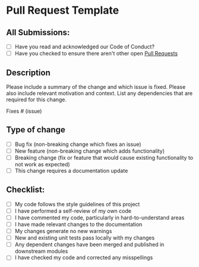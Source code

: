 # Pull Request Template

## All Submissions:

* [ ] Have you read and acknowledged our Code of Conduct?
* [ ] Have you checked to ensure there aren't other open [Pull Requests](https://github.com/akebu6/Android-Beginner-Projects/pulls)

## Description

Please include a summary of the change and which issue is fixed. Please also include relevant motivation and context. List any dependencies that are required for this change.

Fixes # (issue)

## Type of change

- [ ] Bug fix (non-breaking change which fixes an issue)
- [ ] New feature (non-breaking change which adds functionality)
- [ ] Breaking change (fix or feature that would cause existing functionality to not work as expected)
- [ ] This change requires a documentation update

## Checklist:

- [ ] My code follows the style guidelines of this project
- [ ] I have performed a self-review of my own code
- [ ] I have commented my code, particularly in hard-to-understand areas
- [ ] I have made relevant changes to the documentation
- [ ] My changes generate no new warnings
- [ ] New and existing unit tests pass locally with my changes
- [ ] Any dependent changes have been merged and published in downstream modules
- [ ] I have checked my code and corrected any misspellings
